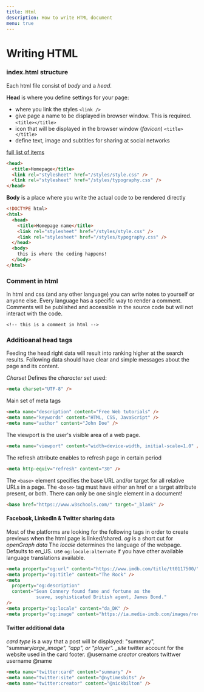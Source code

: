 ```yaml
---
title: Html
description: How to write HTML document
menu: true
---
```


# Writing HTML

### index.html structure

Each html file consist of _body_ and a _head_.

**Head** is where you define settings for your page:

- where you link the styles `<link />`
- give page a name to be displayed in browser window. This is required. `<title></title>`
- icon that will be displayed in the browser window (_favicon_) `<title></title>`
- define text, image and subtitles for sharing at social networks

[full list of items]()

```html
<head>
  <title>Homepage</title>
  <link rel="stylesheet" href="/styles/style.css" />
  <link rel="stylesheet" href="/styles/typography.css" />
</head>
```

**Body** is a place where you write the actual code to be rendered directly

```html
<!DOCTYPE html>
<html>
  <head>
    <title>Homepage name</title>
    <link rel="stylesheet" href="/styles/style.css" />
    <link rel="stylesheet" href="/styles/typography.css" />
  </head>
  <body>
    this is where the coding happens!
  </body>
</html>
```

### Comment in html

In html and css (and any other language) you can write notes to yourself or anyone else. Every language has a specific way to render a comment. Comments will be published and accessible in the source code but will not interact with the code.

`<!-- this is a comment in html --> `

### Additioanal head tags

Feeding the head right data will result into ranking higher at the search results. Following data should have clear and simple messages about the page and its content.

_Charset_ Defines the _character set_ used:

```html
<meta charset="UTF-8" />
```

Main set of meta tags

```html
<meta name="description" content="Free Web tutorials" />
<meta name="keywords" content="HTML, CSS, JavaScript" />
<meta name="author" content="John Doe" />
```

The viewport is the user's visible area of a web page.

```html
<meta name="viewport" content="width=device-width, initial-scale=1.0" />
```

The refresh attribute enables to refresh page in certain period

```html
<meta http-equiv="refresh" content="30" />
```

The `<base>` element specifies the base URL and/or target for all relative URLs in a page.
The `<base>` tag must have either an href or a target attribute present, or both.
There can only be one single <base> element in a document!

```html
<base href="https://www.w3schools.com/" target="_blank" />
```

#### Facebook, LinkedIn & Twitter sharing data

Most of the platforms are looking for the following tags in order to create previews when the html page is linked/shared. _og_ is a short cut for _openGraph data_
The _locale_ determines the language of the webpage. Defaults to en_US. use `og:locale:alternate` if you have other available language translations available.

```html
<meta property="og:url" content="https://www.imdb.com/title/tt0117500/" />
<meta property="og:title" content="The Rock" />
<meta
  property="og:description"
  content="Sean Connery found fame and fortune as the
           suave, sophisticated British agent, James Bond."
/>
<meta property="og:locale" content="da_DK" />
<meta property="og:image" content="https://ia.media-imdb.com/images/rock.jpg" />
```

#### Twitter additional data

_card type_ is a way that a post will br displayed: "summary", "summary*large_image", "app", or "player".
\_site* twitter account for the website used in the card footer. @username
_creator_ creators twittwer username @name

```html
<meta name="twitter:card" content="summary" />
<meta name="twitter:site" content="@nytimesbits" />
<meta name="twitter:creator" content="@nickbilton" />
```
